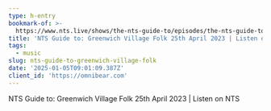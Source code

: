 ```yaml
---
type: h-entry
bookmark-of: >-
  https://www.nts.live/shows/the-nts-guide-to/episodes/the-nts-guide-to-greenwich-folk-25th-april-2023
title: 'NTS Guide to: Greenwich Village Folk 25th April 2023 | Listen on NTS'
tags:
  - music
slug: nts-guide-to-greenwich-village-folk
date: '2025-01-05T09:01:09.387Z'
client_id: 'https://omnibear.com'
---
```

NTS Guide to: Greenwich Village Folk 25th April 2023 | Listen on NTS

